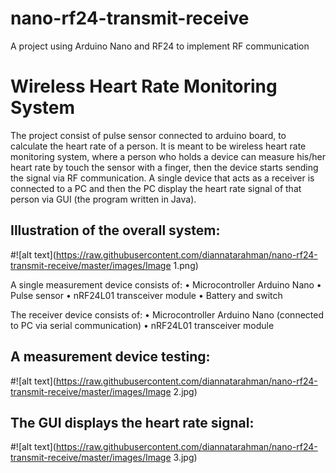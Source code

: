 # nano-rf24-transmit-receive
A project using Arduino Nano and RF24 to implement RF communication

# Wireless Heart Rate Monitoring System
The project consist of pulse sensor connected to arduino board, to calculate the heart rate of a person. It is meant to be wireless heart rate monitoring system, where a person who holds a device can measure his/her heart rate by touch the sensor with a finger, then the device starts sending the signal via RF communication. A single device that acts as a receiver is connected to a PC and then the PC display the heart rate signal of that person via GUI (the program written in Java).

## Illustration of the overall system:
#![alt text](https://raw.githubusercontent.com/diannatarahman/nano-rf24-transmit-receive/master/images/Image 1.png)

A single measurement device consists of:
•	Microcontroller Arduino Nano
•	Pulse sensor
•	nRF24L01 transceiver module
•	Battery and switch

The receiver device consists of:
•	Microcontroller Arduino Nano (connected to PC via serial communication)
•	nRF24L01 transceiver module

## A measurement device testing:
#![alt text](https://raw.githubusercontent.com/diannatarahman/nano-rf24-transmit-receive/master/images/Image 2.jpg)

## The GUI displays the heart rate signal:
#![alt text](https://raw.githubusercontent.com/diannatarahman/nano-rf24-transmit-receive/master/images/Image 3.jpg)

